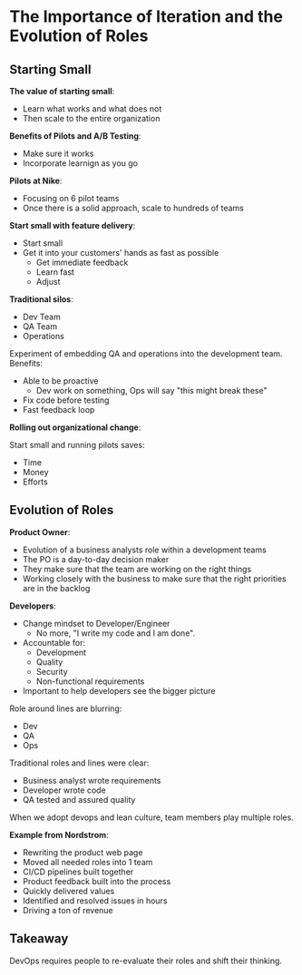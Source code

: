 # The Importance of Iteration and the Evolution of Roles

## Starting Small

**The value of starting small**:

- Learn what works and what does not
- Then scale to the entire organization

**Benefits of Pilots and A/B Testing**:

- Make sure it works
- Incorporate learnign as you go

**Pilots at Nike**:

- Focusing on 6 pilot teams
- Once there is a solid approach, scale to hundreds of teams

**Start small with feature delivery**:

- Start small
- Get it into your customers' hands as fast as possible
  - Get immediate feedback
  - Learn fast
  - Adjust

**Traditional silos**:

- Dev Team
- QA Team
- Operations

Experiment of embedding QA and operations into the development team. Benefits:

- Able to be proactive
  - Dev work on something, Ops will say "this might break these"
- Fix code before testing
- Fast feedback loop

**Rolling out organizational change**:

Start small and running pilots saves:

- Time
- Money
- Efforts

## Evolution of Roles

**Product Owner**:

- Evolution of a business analysts role within a development teams
- The PO is a day-to-day decision maker
- They make sure that the team are working on the right things
- Working closely with the business to make sure that the right priorities are in the backlog

**Developers**:

- Change mindset to Developer/Engineer
  - No more, "I write my code and I am done".
- Accountable for:
  - Development
  - Quality
  - Security
  - Non-functional requirements
- Important to help developers see the bigger picture

Role around lines are blurring:

- Dev
- QA
- Ops

Traditional roles and lines were clear:

- Business analyst wrote requirements
- Developer wrote code
- QA tested and assured quality

When we adopt devops and lean culture, team members play multiple roles.

**Example from Nordstrom**:

- Rewriting the product web page
- Moved all needed roles into 1 team
- CI/CD pipelines built together
- Product feedback built into the process
- Quickly delivered values
- Identified and resolved issues in hours
- Driving a ton of revenue

## Takeaway

DevOps requires people to re-evaluate their roles and shift their thinking.
